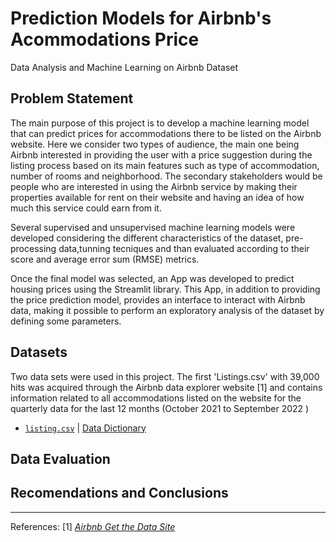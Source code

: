 # Prediction Models for Airbnb's Acommodations Price
Data Analysis and Machine Learning on Airbnb Dataset

## Problem Statement
The main purpose of this project is to develop a machine learning model that can predict prices for accommodations there to be listed on the Airbnb website.  Here we consider two types of audience, the main one being Airbnb interested in providing the user with a price suggestion during the listing process based on its main features such as type of accommodation, number of rooms and neighborhood. The secondary stakeholders would be people who are interested in using the Airbnb service by making their properties available for rent on their website and having an idea of how much this service could earn from it.

Several supervised and unsupervised machine learning models were developed considering the different characteristics of the dataset, pre-processing data,tunning tecniques and than evaluated according to their score and average error sum (RMSE) metrics.

Once the final model was selected, an App was developed to predict housing prices using the Streamlit library. This App, in addition to providing the price prediction model, provides an interface to interact with Airbnb data, making it possible to perform an exploratory analysis of the dataset by defining some parameters.
## Datasets 
Two data sets were used in this project. The first 'Listings.csv' with 39,000 hits was acquired through the Airbnb data explorer website [1] and contains information related to all accommodations listed on the website for the quarterly data for the last 12 months (October 2021 to September 2022 )


* [`listing.csv`](http://data.insideairbnb.com/united-states/ny/new-york-city/2022-09-07/data/listings.csv.gz) | [Data Dictionary]('../data/dictionary.txt')

## Data Evaluation


##  Recomendations and Conclusions

---
References:
[1] [*Airbnb Get the Data Site*](http://insideairbnb.com/get-the-data/) 